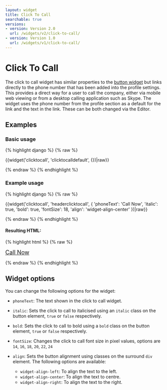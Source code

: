 ```yaml
---
layout: widget
title: Click To Call
searchable: true
versions:
- version: Version 2.0
  url: /widgets/v2/click-to-call/
- version: Version 1.0
  url: /widgets/v1/click-to-call/
---
```


# Click To Call

The click to call widget has similar properties to the [button widget](/widgets/v2/button-widget/) but links directly to the phone number that has been added into the profile settings. This provides a direct way for a user to call the company, either via mobile web viewing or from a desktop calling application such as Skype. The widget uses the phone number from the profile section as a default for the link and the text in the link. These can be both changed via the Editor.

## Examples

### Basic usage

{% highlight django %}
{% raw %}

  {{widget('clicktocall', 'clicktocalldefault', {})|raw}}
 
{% endraw %}
{% endhighlight %}

### Example usage

{% highlight django %}
{% raw %}

{{widget('clicktocall', 'headerclicktocall', {
  'phoneText': 'Call Now',
  'italic': true,
  'bold': true,
  'fontSize': 18,
  'align': 'widget-align-center'
})|raw}}

{% endraw %}
{% endhighlight %}

#### Resulting HTML:

{% highlight html %}
{% raw %}

<div id="page-zones__template-widgets__clicktocall-headerclicktocall" class="widget  widget--template-widget" data-widget-type="clicktocall">
  <div class="bk-clicktocall  clicktocall  widget__clicktocall  widget-align-center">
    <a href="tel:" class="phone-number-link  icon  icon--phone  clicktocall__phone-number-link italic bold" style="font-size:18px">
      <span class="label  clicktocall__label">Call Now</span>
    </a>
  </div>
</div>

{% endraw %}
{% endhighlight %}

## Widget options

You can change the following options for the widget:

* ```phoneText```: The text shown in the click to call widget.

* ```italic```: Sets the click to call to italicised using an ```italic``` class on the button element, ```true``` or ```false``` respectively.

* ```bold```: Sets the click to call to bold using a ```bold``` class on the button element, ```true``` or ```false``` respectively.

* ```fontSize```: Changes the click to call font size in pixel values, options are ```14```, ```16```, ```18```, ```20```, ```22```, ```24```

* ```align```: Sets the button alignment using classes on the surround ```div``` element. The following options are available:

  * ```widget-align-left```: To align the text to the left.
  * ```widget-align-center```: To align the text to centre.
  * ```widget-align-right```: To align the text to the right.

